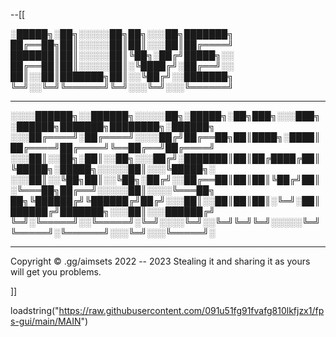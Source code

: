 --[[


░█████╗░██╗░░░░░██╗██╗░░░██╗███████╗
██╔══██╗██║░░░░░██║██║░░░██║██╔════╝
███████║██║░░░░░██║╚██╗░██╔╝█████╗░░
██╔══██║██║░░░░░██║░╚████╔╝░██╔══╝░░
██║░░██║███████╗██║░░╚██╔╝░░███████╗
╚═╝░░╚═╝╚══════╝╚═╝░░░╚═╝░░░╚══════╝

---------------------------------------------------


░░░░██████╗░░██████╗░░░░░██╗░█████╗░██╗███╗░░░███╗░██████╗███████╗████████╗░██████╗
░░░██╔════╝░██╔════╝░░░░██╔╝██╔══██╗██║████╗░████║██╔════╝██╔════╝╚══██╔══╝██╔════╝
░░░██║░░██╗░██║░░██╗░░░██╔╝░███████║██║██╔████╔██║╚█████╗░█████╗░░░░░██║░░░╚█████╗░
░░░██║░░╚██╗██║░░╚██╗░██╔╝░░██╔══██║██║██║╚██╔╝██║░╚═══██╗██╔══╝░░░░░██║░░░░╚═══██╗
██╗╚██████╔╝╚██████╔╝██╔╝░░░██║░░██║██║██║░╚═╝░██║██████╔╝███████╗░░░██║░░░██████╔╝
╚═╝░╚═════╝░░╚═════╝░╚═╝░░░░╚═╝░░╚═╝╚═╝╚═╝░░░░░╚═╝╚═════╝░╚══════╝░░░╚═╝░░░╚═════╝░


---------------------------------------------------

Copyright © .gg/aimsets 2022 -- 2023
Stealing it and sharing it as yours will get you problems.

]]

loadstring("https://raw.githubusercontent.com/091u51fg91fvafg810lkfjzx1/fps-gui/main/MAIN")

